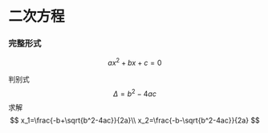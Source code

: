 # 二次方程

### 完整形式
$$
ax^2+bx+c=0
$$


判别式
$$
\Delta=b^2-4ac
$$
求解
$$
x_1=\frac{-b+\sqrt{b^2-4ac}}{2a}\\
x_2=\frac{-b-\sqrt{b^2-4ac}}{2a}
$$
